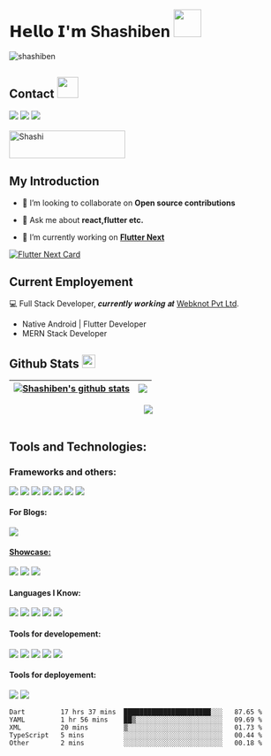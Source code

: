# 𝗛𝗲𝗹𝗹𝗼 𝗜'𝗺 Shashiben  <img src = "https://raw.githubusercontent.com/MartinHeinz/MartinHeinz/master/wave.gif" width = 50>
<p align="left"> <img src="https://komarev.com/ghpvc/?username=shashiben&label=Profile%20views&color=0e75b6&style=flat" alt="shashiben" /> </p>

## Contact <img src='https://raw.githubusercontent.com/ShahriarShafin/ShahriarShafin/main/Assets/handshake.gif' width="38">

<a href="mailto:kumarshashi5294@gmail.com"><img src="https://img.shields.io/badge/Gmail-D14836?style=for-the-badge&logo=gmail&logoColor=white"></a>
<a href="https://wa.me/+917997217156"><img src="https://img.shields.io/badge/WhatsApp-25D366?style=for-the-badge&logo=whatsapp&logoColor=white"></a>
<a href="https://twitter.com/Shashi35744438"><img src="https://img.shields.io/badge/Twitter-1DA1F2?style=for-the-badge&logo=twitter&logoColor=white"></a>
<br>
<br>
<a href="https://www.buymeacoffee.com/shashiben"> <img align="center" src="https://cdn.buymeacoffee.com/buttons/v2/default-orange.png" height="50" width="210" alt="Shashi" /></a>
## My Introduction

- 👯 I’m looking to collaborate on **Open source contributions**

- 💬 Ask me about **react,flutter etc.**

- 🔭 I’m currently working on [**Flutter Next**](https://pub.dev/packages/flutter_next)

 
[![Flutter Next Card](https://github-readme-stats.vercel.app/api/pin/?username=shashiben&repo=flutter_next&theme=radical&hide_border=true)](https://github.com/shashiben/github-readme-stats)
 
## Current Employement
:computer: Full Stack Developer, 𝒄𝒖𝒓𝒓𝒆𝒏𝒕𝒍𝒚 𝒘𝒐𝒓𝒌𝒊𝒏𝒈 𝒂𝒕 [Webknot Pvt Ltd](https://gowebknot.com).
- Native Android | Flutter Developer
- MERN Stack Developer

## Github Stats <img src='https://media1.giphy.com/media/du3J3cXyzhj75IOgvA/giphy.gif?cid=ecf05e47x2g034i9pzwtzzsd3xgg2w9nr94t4tflbbgo3008&rid=giphy.gif' width='24'>

| <a href="https://github.com/shashiben/github-readme-stats"><img align="center" src="https://github-readme-stats.vercel.app/api?username=shashiben&show_icons=true&include_all_commits=true&theme=radical&hide_border=true" alt="Shashiben's github stats" /></a> | <a href="https://github.com/shashiben/github-readme-stats"><img align="center" src="https://github-readme-stats.vercel.app/api/top-langs/?username=shashiben&layout=compact&theme=radical&hide_border=true" /></a> |
| ------------- | ------------- |
<p align="center">
  <img src ="https://github-readme-streak-stats.herokuapp.com?user=shashiben&theme=radical&hide_border=true">
  <br>
  <br>
 
</p>


## Tools and Technologies:

### Frameworks and others:
<p>
  <img src="https://img.shields.io/badge/Flutter-%2302569B.svg?style=for-the-badge&logo=Flutter&logoColor=white"/>
  <img src="https://img.shields.io/badge/Android-3DDC84?style=for-the-badge&logo=android&logoColor=white"/>
  <img src="https://img.shields.io/badge/firebase-%23039BE5.svg?style=for-the-badge&logo=firebase"/>
  <img src="https://img.shields.io/badge/node.js-6DA55F?style=for-the-badge&logo=node.js&logoColor=white"/>
  <img src="https://img.shields.io/badge/react-%2320232a.svg?style=for-the-badge&logo=react&logoColor=%2361DAFB"/>
  <img src="https://img.shields.io/badge/express.js-%23404d59.svg?style=for-the-badge&logo=express&logoColor=%2361DAFB"/>
  <img src="https://img.shields.io/badge/MongoDB-%234ea94b.svg?style=for-the-badge&logo=mongodb&logoColor=white"/>
</p>

#### For Blogs:

<a href="https://medium.com/@ben75930"><img src="https://img.shields.io/badge/Medium-12100E?style=for-the-badge&logo=medium&logoColor=white"></p>

#### Showcase:
[![](https://img.shields.io/badge/-@shashiben-%23181717?style=flat-square&logo=github)](https://github.com/shashiben)
[![](https://img.shields.io/badge/-@shashiben-%23000000?style=flat-square&logo=codepen)](https://codepen.io/shashiben)
[![](https://img.shields.io/website?color=0ab9e6&style=flat-square&up_message=shashiben.me&url=https%3A%2F%2Fshashiben.me)](https://shashiben.me)

#### Languages I Know:
<p>
 <img src="https://img.shields.io/badge/Java-ED8B00?style=for-the-badge&logo=java&logoColor=white"/>
<img src="https://img.shields.io/badge/Kotlin-0095D5?&style=for-the-badge&logo=kotlin&logoColor=white"/>
<img src="https://img.shields.io/badge/Dart-0175C2?style=for-the-badge&logo=dart&logoColor=white"/>
<img src="https://img.shields.io/badge/Python-3776AB?style=for-the-badge&logo=python&logoColor=white"/>
<img src="https://img.shields.io/badge/JavaScript-323330?style=for-the-badge&logo=javascript&logoColor=F7DF1E"/>
</p>

#### Tools for developement:
<p>
  <img src="https://img.shields.io/badge/Postman-FF6C37?style=for-the-badge&logo=postman&logoColor=white"/>
  <img src="https://img.shields.io/badge/Visual%20Studio%20Code-0078d7.svg?style=for-the-badge&logo=visual-studio-code&logoColor=white"/>
  <img src="https://img.shields.io/badge/Android%20Studio-3DDC84.svg?style=for-the-badge&logo=android-studio&logoColor=white"/>
  <img src="https://img.shields.io/badge/jira-%230A0FFF.svg?style=for-the-badge&logo=jira&logoColor=white"/>
  <img src="https://img.shields.io/badge/Notion-%23000000.svg?style=for-the-badge&logo=notion&logoColor=white"/>
</p>


#### Tools for deployement:
<p>
  <img src="https://img.shields.io/badge/Netlify-00C7B7?style=for-the-badge&logo=netlify&logoColor=white"/>
  <img src="https://img.shields.io/badge/Heroku-430098?style=for-the-badge&logo=heroku&logoColor=white"/>
</p>




<!--START_SECTION:waka-->

```text
Dart         17 hrs 37 mins  ██████████████████████░░░   87.65 %
YAML         1 hr 56 mins    ██▒░░░░░░░░░░░░░░░░░░░░░░   09.69 %
XML          20 mins         ▒░░░░░░░░░░░░░░░░░░░░░░░░   01.73 %
TypeScript   5 mins          ░░░░░░░░░░░░░░░░░░░░░░░░░   00.44 %
Other        2 mins          ░░░░░░░░░░░░░░░░░░░░░░░░░   00.18 %
```

<!--END_SECTION:waka-->
